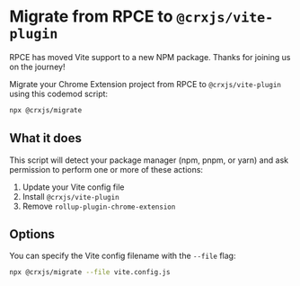 # Migrate from RPCE to `@crxjs/vite-plugin`

RPCE has moved Vite support to a new NPM package. Thanks for joining us on the journey!

Migrate your Chrome Extension project from RPCE to `@crxjs/vite-plugin` using
this codemod script:

```sh
npx @crxjs/migrate
```

## What it does

This script will detect your package manager (npm, pnpm, or yarn) and ask permission to perform one or more of these actions:

1. Update your Vite config file
2. Install `@crxjs/vite-plugin`
3. Remove `rollup-plugin-chrome-extension`

## Options

You can specify the Vite config filename with the `--file` flag:

```sh
npx @crxjs/migrate --file vite.config.js
```
